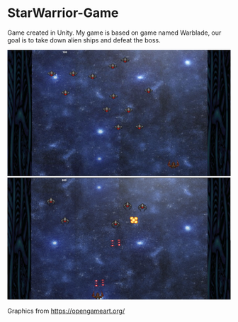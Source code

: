 # StarWarrior-Game

Game created in Unity. My game is based on game named Warblade, our goal is to take down alien ships and defeat the boss.

![alt text](https://github.com/Miatosz/StarWarrior-Game/blob/master/1.JPG?raw=true)
![alt text](https://github.com/Miatosz/StarWarrior-Game/blob/master/2.JPG?raw=true)


Graphics from https://opengameart.org/
